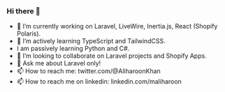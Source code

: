 ### Hi there 👋

- 🔭 I’m currently working on Laravel, LiveWire, Inertia.js, React (Shopify Polaris).
- 🌱 I’m actively learning TypeScript and TailwindCSS.
- I am passively learning Python and C#.
- 👯 I’m looking to collaborate on Laravel projects and Shopify Apps.
- 💬 Ask me about Laravel only!
- 📫 How to reach me: twitter.com/@AliharoonKhan
- 📫 How to reach me on linkedin: linkedin.com/maliharoon
